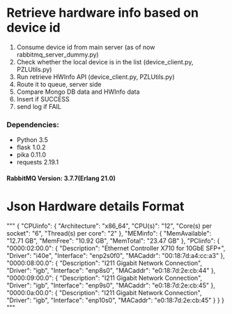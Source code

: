# Retrieve hardware info based on device id

1. Consume device id from main server (as of now rabbitmq_server_dummy.py)
2. Check whether the local device is in the list (device_client.py, PZLUtils.py)
3. Run retrieve HWInfo API (device_client.py, PZLUtils.py)
4. Route it to queue, server side
5. Compare Mongo DB data and HWInfo data 
6. Insert if SUCCESS
7. send log if FAIL 


### **Dependencies:**

* Python 3.5
* flask 1.0.2
* pika 0.11.0
* requests 2.19.1

#### RabbitMQ Version: 3.7.7(Erlang 21.0)

# Json Hardware details Format
"""
{
  "CPUinfo": {
    "Architecture": "x86_64",
    "CPU(s)": "12",
    "Core(s) per socket": "6",
    "Thread(s) per core": "2"
  },
  "MEMinfo": {
    "MemAvailable": "12.71 GB",
    "MemFree": "10.92 GB",
    "MemTotal": "23.47 GB"
  },
  "PCIinfo": {
    "0000:02:00.0": {
      "Description": "Ethernet Controller X710 for 10GbE SFP+",
      "Driver": "i40e",
      "Interface": "enp2s0f0",
      "MACaddr": "00:18:7d:a4:cc:a3"
    },
    "0000:08:00.0": {
      "Description": "I211 Gigabit Network Connection",
      "Driver": "igb",
      "Interface": "enp8s0",
      "MACaddr": "e0:18:7d:2e:cb:44"
    },
    "0000:09:00.0": {
      "Description": "I211 Gigabit Network Connection",
      "Driver": "igb",
      "Interface": "enp9s0",
      "MACaddr": "e0:18:7d:2e:cb:45"
    },
    "0000:0a:00.0": {
      "Description": "I211 Gigabit Network Connection",
      "Driver": "igb",
      "Interface": "enp10s0",
      "MACaddr": "e0:18:7d:2e:cb:45"
    }
  }
}
"""